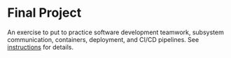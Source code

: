 # Final Project

An exercise to put to practice software development teamwork, subsystem communication, containers, deployment, and CI/CD pipelines. See [instructions](./instructions.md) for details.


